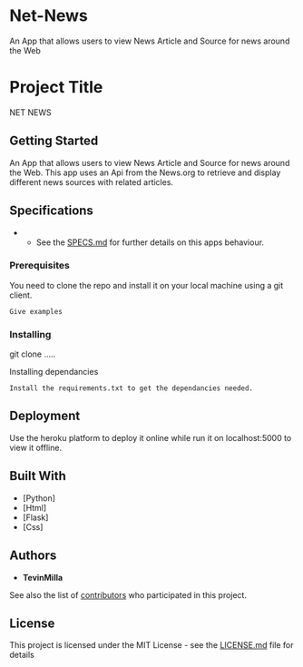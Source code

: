 # Net-News
An App that allows users to view News Article and Source for news around the Web
# Project Title
NET NEWS

## Getting Started
An App that allows users to view News Article and Source for news around the Web.
This app uses an Api from the News.org to retrieve and display different news sources with related articles.

## Specifications
* - See the [SPECS.md](https://github.com/MrazTevin/Net-News/blob/master/SPECS.md) for further details on this apps behaviour.

### Prerequisites

You need to clone the repo and install it on your local machine using a git client.
```
Give examples
```

### Installing
git clone .....

Installing dependancies

```
Install the requirements.txt to get the dependancies needed.
```

## Deployment
Use the heroku platform to deploy it online while run it on localhost:5000 to view it offline.

## Built With
* [Python]
* [Html]
* [Flask]
* [Css]


## Authors

* **TevinMilla** 

See also the list of [contributors](https://github.com/your/project/contributors) who participated in this project.

## License

This project is licensed under the MIT License - see the [LICENSE.md](LICENSE.md) file for details
